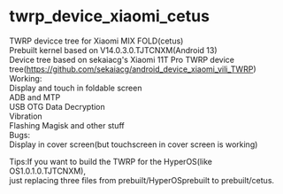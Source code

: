 # twrp_device_xiaomi_cetus
TWRP devicce tree for Xiaomi MIX FOLD(cetus)  
Prebuilt kernel based on V14.0.3.0.TJTCNXM(Android 13)  
Device tree based on sekaiacg's Xiaomi 11T Pro TWRP device tree(https://github.com/sekaiacg/android_device_xiaomi_vili_TWRP)  
Working:  
Display and touch in foldable screen  
ADB and MTP  
USB OTG
Data Decryption  
Vibration  
Flashing Magisk and other stuff  
Bugs:  
Display in cover screen(but touchscreen in cover screen is working)  

Tips:If you want to build the TWRP for the HyperOS(like OS1.0.1.0.TJTCNXM),  
just replacing three files from prebuilt/HyperOSprebuilt to prebuilt/cetus.  

